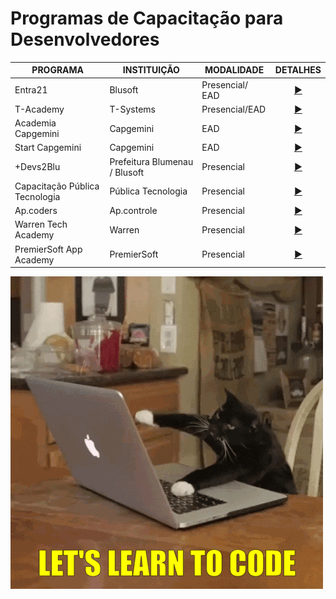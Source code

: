 # Programas de Capacitação para Desenvolvedores

| PROGRAMA | INSTITUIÇÃO | MODALIDADE | DETALHES |
|------|------|------|------|
|Entra21|Blusoft|Presencial/ EAD|<div align="center">[▶️](./programs/entra21/entra21.md)</div>|
|T-Academy|T-Systems|Presencial/EAD|<div align="center">[▶️](./programs/T-Academy/T-Academy.md)</div>|
|Academia Capgemini|Capgemini|EAD|<div align="center">[▶️](./programs/academiaJavaCapgemini/academiaJavaCapgemini.md)</div>|
|Start Capgemini|Capgemini|EAD|<div align="center">[▶️](./programs/startCapgemini/startCapgemini.md)</div>|
|+Devs2Blu|Prefeitura Blumenau / Blusoft|Presencial|<div align="center">[▶️](./programs/devs2blu/devs2blu.md)</div>|
|Capacitação Pública Tecnologia|Pública Tecnologia|Presencial|<div align="center">[▶️](./programs/publicaTecnologia/publicaTecnologia.md)</div>|
|Ap.coders|Ap.controle|Presencial|<div align="center">[▶️](./programs/apCoders/apCoders.md)</div>|
|Warren Tech Academy|Warren|Presencial|<div align="center">[▶️](./programs/warrenTechAcademy/warrenTechAcademy.md)</div>|
|PremierSoft App Academy|PremierSoft|Presencial|<div align="center">[▶️](./programs/premierSoftAppAcademy/premierSoftAppAcademy.md)</div>|

![Gif](./gif/catCode.gif)
